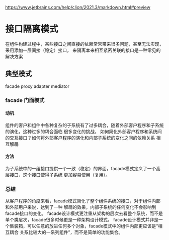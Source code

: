 https://www.jetbrains.com/help/clion/2021.3/markdown.html#preview

# 接口隔离模式
在组件构建过程中，某些接口之间直接的依赖常常带来很多问题，甚至无法实现，采用添加一层间接（稳定）接口，
来隔离本来相互紧密关联的接口是一种常见的解决方案
## 典型模式
facade
proxy
adapter
mediator

### facade 门面模式
#### 动机
组件的客户和组件中各种复杂的子系统有了过多耦合，随着外部客户程序和子系统的演化，这种过多的耦合面临
很多变化的挑战。
如何简化外部客户程序和系统间的交互接口？如何将外部客户程序的演化和内部子系统的变化之间的依赖关系
相互解耦

#### 方法
为子系统中的一组接口提供一个一致（稳定）的界面，facade模式定义了一个高层接口，这个接口使得子系统
更加容易使用（复用）。


### 总结
从客户程序的角度来看，facade模式简化了整个组件系统的接口，对于组件内部和外部用户来说，达到了一种
解耦的效果，内部子系统的任何变化不会影响到facade接口的变化。
facade设计模式更注重从架构的层次去看整个系统，而不是单个类层次，facade很多时候更是一种架构设计模式。
facade设计模式并非是一个集装箱，可以任意的放进任何多个对象，facade模式中的组件内部更应该是“相互耦合
关系比较大的一系列组件”，而不是简单的功能集合。